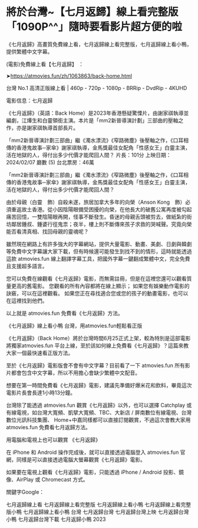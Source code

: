 # 將於台灣~【七月返歸】線上看完整版「1090P^^」隨時要看影片超方便的啦

《七月返歸》高畫質免費線上看，七月返歸線上看完整版，七月返歸線上看小鴨，提供繁體中文字幕。

(電影)免費線上看【七月返歸】 ：

➤https://atmovies.fun/zh/1063863/back-home.html

台灣 No.1 高清正版線上看 | 460p - 720p - 1080p - BRRip - DvdRip - 4KUHD


電影信息：七月返歸

《七月返歸》（英語：Back Home）是2023年香港懸疑驚慄片，由謝家祺執導並編劇，江𤒹生和白靈領銜主演。本片是「mm2新晉導演計劃」三部曲的壓軸之作，亦是謝家祺執導首部長片。

「mm2新晉導演計劃三部曲」繼《濁水漂流》《窄路微塵》後壓軸之作，《口耳相傳的香港鬼故事─家傘》謝家祺執導，金馬獎最佳女配角「性感女王」白靈主演，活在地獄的人，得付出多少代價才能爬回人間？
片長：101分 上映日期：2024/02/07 廳數 (5) 台北票房：46萬

「mm2新晉導演計劃三部曲」繼《濁水漂流》《窄路微塵》後壓軸之作，《口耳相傳的香港鬼故事─家傘》謝家祺執導，金馬獎最佳女配角「性感女王」白靈主演，活在地獄的人，得付出多少代價才能爬回人間？

由於母親（白靈　飾）自殺未遂，旅居加拿大多年的向榮（Anson Kong　飾）必須重返故土香港。從小因陰陽眼備受困擾的向榮，在他長大的破舊公寓再度被勾起痛苦回憶，一雙陰陽眼再開，怪事不斷發生。昏迷的母親舌頭被剪去，做紙紮的街坊鄰居鍾叔、鍾婆行徑鬼祟；夜半，樓上則不斷傳來孩子求救的哭喊聲。究竟向榮能否看清真相、找回母親的靈魂呢？

雖然現在網路上有許多強大的字幕網站，提供大量電影、動畫、美劇、日劇與韓劇等免費中文字幕讓大家下載，但有時候還可能發生到找不到的情形，這時就能透過這款 atmovies.fun 線上翻譯字幕工具，把國外字幕一鍵翻成繁體中文，完全免費且支援超多語言。

您可以免費在線觀看《七月返歸》電影，而無需註冊，但是在這裡您還可以觀看質量更高的舊電影。 您觀看的所有內容都將在線上顯示； 如果您有娛樂動作電影的訣竅，可以在這裡觀看。 如果您正在尋找適合您或您的孩子的動畫電影，也可以在這裡找到他們。

以上就是 atmovies.fun 免費看《七月返歸》方法。

《七月返歸》線上看小鴨 台灣，用atmovies.fun輕鬆看正版

《七月返歸》（Back Home）將於台灣時間6月25正式上架，較為特別是這部電影將獨家atmovies.fun 平台上線，至於該如何線上免費看《七月返歸》？這篇來教大家一個最快速看正版方法。

至於《七月返歸》電影版會不會有中文字幕？目前看了一下 atmovies.fun 所有影片都會包含中文字幕，所以不用擔心會缺少繁體中文配音。

想要在第一時間免費看《七月返歸》電影，建議先準備好爆米花和飲料，畢竟這次電影片長會長達1小時13分鐘。  

台灣除了能透過 atmovies.fun 觀賞《七月返歸》以外，也可以選擇 Catchplay 或有線電視，如台灣大寬頻、凱擘大寬頻、TBC、大新店 / 屏南數位有線電視、台灣數位光訊科技集團、 Home+中嘉同樣都可以直接訂閱觀賞，不過這次會教大家用 atmovies.fun 免費看七月返歸方法。

用電腦和電視上也可以觀賞 《七月返歸》

在 iPhone 和 Android 操作完成後，就可以直接透過電腦登入 atmovies.fun 官網，同樣是可以直接透過電腦大螢幕觀賞《七月返歸》電影。

如果要在電視上觀看《七月返歸》電影，只能透過 iPhone / Android 投影、鏡像、AirPlay 或 Chromecast 方式。


關鍵字Google：

七月返歸線上看
七月返歸線上看完整版
七月返歸線上看小鴨
七月返歸線上看完整版小鴨
七月返歸線上看小鴨 台灣
七月返歸台灣
七月返歸台灣上映
七月返歸台灣小鴨
七月返歸台灣下載
七月返歸小鴨 2023
